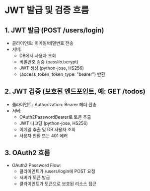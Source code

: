 # JWT 발급 및 검증 흐름

## 1. JWT 발급 (POST /users/login)
- 클라이언트: 이메일/비밀번호 전송
- 서버: 
  - DB에서 사용자 조회
  - 비밀번호 검증 (passlib.bcrypt)
  - JWT 생성 (python-jose, HS256)
  - {access_token, token_type: "bearer"} 반환

## 2. JWT 검증 (보호된 엔드포인트, 예: GET /todos)
- 클라이언트: Authorization: Bearer <token> 헤더 전송
- 서버:
  - OAuth2PasswordBearer로 토큰 추출
  - JWT 디코딩 (python-jose, HS256)
  - 이메일 추출 및 DB 사용자 조회
  - 사용자 반환 또는 401 에러

## 3. OAuth2 흐름
- OAuth2 Password Flow:
  - 클라이언트가 /users/login에 POST 요청
  - 서버가 토큰 발급
  - 클라이언트가 토큰으로 보호된 리소스 접근
